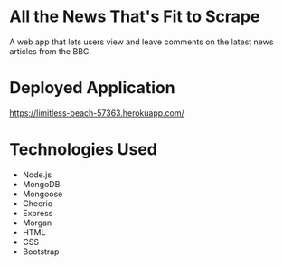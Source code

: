 # All the News That's Fit to Scrape
 A web app that lets users view and leave comments on the latest news articles from the BBC.
 
 # Deployed Application
 https://limitless-beach-57363.herokuapp.com/
 
 # Technologies Used
 * Node.js
 * MongoDB
 * Mongoose
 * Cheerio
 * Express
 * Morgan
 * HTML
 * CSS
 * Bootstrap

